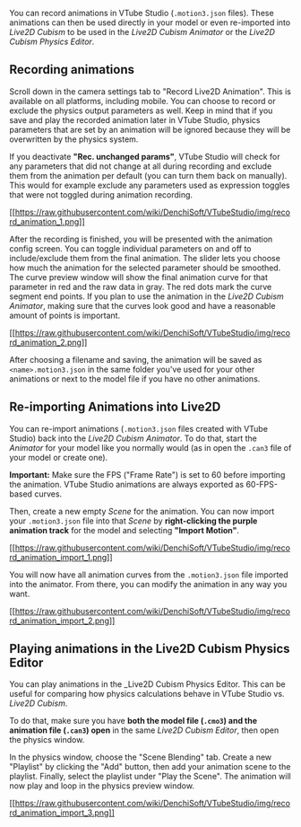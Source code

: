 You can record animations in VTube Studio (`.motion3.json` files). These animations can then be used directly in your model or even re-imported into _Live2D Cubism_ to be used in the _Live2D Cubism Animator_ or the _Live2D Cubism Physics Editor_.

## Recording animations

Scroll down in the camera settings tab to "Record Live2D Animation". This is available on all platforms, including mobile. You can choose to record or exclude the physics output parameters as well. Keep in mind that if you save and play the recorded animation later in VTube Studio, physics parameters that are set by an animation will be ignored because they will be overwritten by the physics system.

If you deactivate **"Rec. unchanged params"**, VTube Studio will check for any parameters that did not change at all during recording and exclude them from the animation per default (you can turn them back on manually). This would for example exclude any parameters used as expression toggles that were not toggled during animation recording.

[[https://raw.githubusercontent.com/wiki/DenchiSoft/VTubeStudio/img/record_animation_1.png]]

After the recording is finished, you will be presented with the animation config screen. You can toggle individual parameters on and off to include/exclude them from the final animation. The slider lets you choose how much the animation for the selected parameter should be smoothed. The curve preview window will show the final animation curve for that parameter in red and the raw data in gray. The red dots mark the curve segment end points. If you plan to use the animation in the _Live2D Cubism Animator_, making sure that the curves look good and have a reasonable amount of points is important.

[[https://raw.githubusercontent.com/wiki/DenchiSoft/VTubeStudio/img/record_animation_2.png]]

After choosing a filename and saving, the animation will be saved as `<name>.motion3.json` in the same folder you've used for your other animations or next to the model file if you have no other animations.

## Re-importing Animations into Live2D

You can re-import animations (`.motion3.json` files created with VTube Studio) back into the _Live2D Cubism Animator_. To do that, start the _Animator_ for your model like you normally would (as in open the `.can3` file of your model or create one).

**Important:** Make sure the FPS ("Frame Rate") is set to 60 before importing the animation. VTube Studio animations are always exported as 60-FPS-based curves.

Then, create a new empty _Scene_ for the animation. You can now import your `.motion3.json` file into that _Scene_ by **right-clicking the purple animation track** for the model and selecting **"Import Motion"**.  

[[https://raw.githubusercontent.com/wiki/DenchiSoft/VTubeStudio/img/record_animation_import_1.png]]

You will now have all animation curves from the `.motion3.json` file imported into the animator. From there, you can modify the animation in any way you want.

[[https://raw.githubusercontent.com/wiki/DenchiSoft/VTubeStudio/img/record_animation_import_2.png]]

## Playing animations in the Live2D Cubism Physics Editor

You can play animations in the _Live2D Cubism Physics Editor. This can be useful for comparing how physics calculations behave in VTube Studio vs. _Live2D Cubism_.

To do that, make sure you have **both the model file (`.cmo3`) and the animation file (`.can3`) open** in the same _Live2D Cubism Editor_, then open the physics window.

In the physics window, choose the "Scene Blending" tab. Create a new "Playlist" by clicking the "Add" button, then add your animation scene to the playlist. Finally, select the playlist under "Play the Scene". The animation will now play and loop in the physics preview window.

[[https://raw.githubusercontent.com/wiki/DenchiSoft/VTubeStudio/img/record_animation_import_3.png]]




